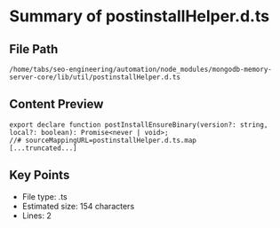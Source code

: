 # Summary of postinstallHelper.d.ts
  
## File Path
`/home/tabs/seo-engineering/automation/node_modules/mongodb-memory-server-core/lib/util/postinstallHelper.d.ts`

## Content Preview
```
export declare function postInstallEnsureBinary(version?: string, local?: boolean): Promise<never | void>;
//# sourceMappingURL=postinstallHelper.d.ts.map
[...truncated...]
```

## Key Points
- File type: .ts
- Estimated size: 154 characters
- Lines: 2

